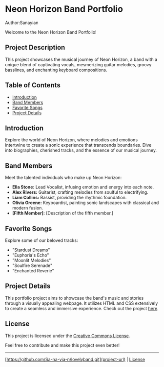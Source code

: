 # Neon Horizon Band Portfolio

Author:Sanayian

Welcome to the Neon Horizon Band Portfolio!

## Project Description

This project showcases the musical journey of Neon Horizon, a band with a unique blend of captivating vocals, mesmerizing guitar melodies, groovy basslines, and enchanting keyboard compositions.

## Table of Contents
- [Introduction](#introduction)
- [Band Members](#band-members)
- [Favorite Songs](#favorite-songs)
- [Project Details](#project-details)

## Introduction
Explore the world of Neon Horizon, where melodies and emotions intertwine to create a sonic experience that transcends boundaries. Dive into biographies, cherished tracks, and the essence of our musical journey.

## Band Members
Meet the talented individuals who make up Neon Horizon:
- **Ella Stone:** Lead Vocalist, infusing emotion and energy into each note.
- **Alex Rivers:** Guitarist, crafting melodies from soulful to electrifying.
- **Liam Collins:** Bassist, providing the rhythmic foundation.
- **Olivia Greene:** Keyboardist, painting sonic landscapes with classical and modern fusion.
- **[Fifth Member]:** [Description of the fifth member.]

## Favorite Songs
Explore some of our beloved tracks:
- "Stardust Dreams"
- "Euphoria's Echo"
- "Moonlit Melodies"
- "Soulfire Serenade"
- "Enchanted Reverie"

## Project Details
This portfolio project aims to showcase the band's music and stories through a visually appealing webpage. It utilizes HTML and CSS extensively to create a seamless and immersive experience. Check out the project [here](project-url).

## License
This project is licensed under the [Creative Commons License](license-url).

Feel free to contribute and make this project even better!

---

[https://github.com/Sa-na-yia-n/lovelyband.git](project-url) | [License](license-url)

